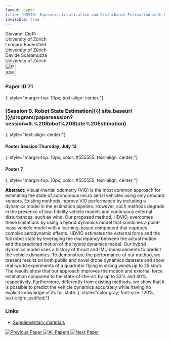 ```yaml
---
layout: paper
title: "HDVIO: Improving Localization and Disturbance Estimation with Hybrid Dynamics VIO"
invisible: true
---
```

<div class="paper-authors">
<div class="paper-author-box">
    <div class="paper-author-name">Giovanni Cioffi</div>
    <div class="paper-author-uni">University of Zürich</div>
</div>
<div class="paper-author-box">
    <div class="paper-author-name">Leonard Bauersfeld</div>
    <div class="paper-author-uni">University of Zürich</div>
</div>
<div class="paper-author-box">
    <div class="paper-author-name">Davide Scaramuzza</div>
    <div class="paper-author-uni">University of Zürich</div>
</div>

</div><div class="paper-pdf">
<div> <a href="http://www.roboticsproceedings.org/rss19/p071.pdf"><img src="{{ site.baseurl }}/images/paper_link.png" alt="Paper Website" width = "33"  height = "40"/></a> </div>
</div>

### Paper ID 71
{: style="margin-top: 10px; text-align: center;"}

### [Session 9. Robot State Estimation]({{ site.baseurl }}/program/papersession?session=9.%20Robot%20State%20Estimation)
{: style="text-align: center;"}

#### Poster Session Thursday, July 13
{: style="margin-top: 10px; color: #555555; text-align: center;"}

#### Poster 7
{: style="margin-top: 10px; color: #555555; text-align: center;"}

<b style="color: black;">Abstract: </b>Visual-inertial odometry (VIO) is the most common approach for estimating the state of autonomous micro aerial vehicles using only onboard sensors. Existing methods improve VIO performance by including a dynamics model in the estimation pipeline. However, such methods degrade in the presence of low-fidelity vehicle models and continuous external disturbances, such as wind. Our proposed method, HDVIO, overcomes these limitations by using a hybrid dynamics model that combines a point-mass vehicle model with a learning-based component that captures complex aerodynamic effects. HDVIO estimates the external force and the full robot state by leveraging the discrepancy between the actual motion and the predicted motion of the hybrid dynamics model. Our hybrid dynamics model uses a history of thrust and IMU measurements to predict the vehicle dynamics. To demonstrate the performance of our method, we present results on both public and novel drone dynamics datasets and show real-world experiments of a quadrotor flying in strong winds up to 25 km/h. The results show that our approach improves the motion and external force estimation compared to the state-of-the-art by up to 33% and 40%, respectively. Furthermore, differently from existing methods, we show that it is possible to predict the vehicle dynamics accurately while having no explicit knowledge of its full state.
{: style="color:gray; font-size: 120%; text-align: justified;"}


### Links
- [Supplementary materials](http://www.roboticsproceedings.org/rss19/p071_sup.zip)

<div class="paper-menu">
<a href="{{ site.baseurl }}/program/papers/070/"> <img src="{{ site.baseurl }}/images/previous_paper_icon.png" alt="Previous Paper" title="Previous Paper"/> </a>
<a href="{{ site.baseurl }}/program/papers"><img src="{{ site.baseurl }}/images/overview_icon.png" alt="All Papers" title="All Papers"/> </a>
<a href="{{ site.baseurl }}/program/papers/072/"> <img src="{{ site.baseurl }}/images/next_paper_icon.png" alt="Next Paper" title="Next Paper"/> </a>

</div>
